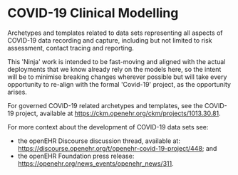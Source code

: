 # COVID-19 Clinical Modelling


Archetypes and templates related to data sets representing all aspects of COVID-19 data recording and capture, including but not limited to risk assessment, contact tracing and reporting.

This 'Ninja' work is intended to be fast-moving and aligned with the actual deployments that we know already rely on the models here, so the intent will be to minimise breaking changes wherever possible but will take every opportunity to re-align with the formal 'Covid-19' project, as the opportunity arises.

For governed COVID-19 related archetypes and templates, see the COVID-19 project, available at https://ckm.openehr.org/ckm/projects/1013.30.81.

For more context about the development of COVID-19 data sets see:
- the openEHR Discourse discussion thread, available at: https://discourse.openehr.org/t/openehr-covid-19-project/448; and
- the openEHR Foundation press release: https://openehr.org/news_events/openehr_news/311.
